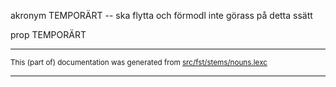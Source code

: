 

akronym TEMPORÄRT -- ska flytta och förmodl inte görass på detta ssätt

prop TEMPORÄRT

* * *

<small>This (part of) documentation was generated from [src/fst/stems/nouns.lexc](https://github.com/giellalt/lang-swe/blob/main/src/fst/stems/nouns.lexc)</small>

---

